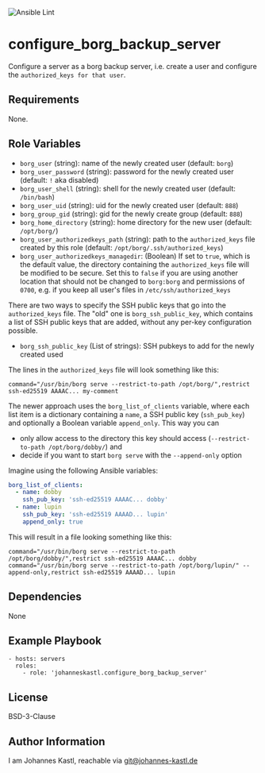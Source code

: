![Ansible Lint](https://github.com/johanneskastl/ansible-role-configure_borg_backup_server/workflows/Ansible%20Lint/badge.svg)

configure_borg_backup_server
=========

Configure a server as a borg backup server, i.e. create a user and configure the `authorized_keys for that user`.

Requirements
------------

None.

Role Variables
--------------

- `borg_user` (string): name of the newly created user (default: `borg`)
- `borg_user_password` (string): password for the newly created user (default: `!` aka disabled)
- `borg_user_shell` (string): shell for the newly created user (default: `/bin/bash`)
- `borg_user_uid` (string): uid for the newly created user (default: `888`)
- `borg_group_gid` (string): gid for the newly create group (default: `888`)
- `borg_home_directory` (string): home directory for the new user (default: `/opt/borg/`)
- `borg_user_authorizedkeys_path` (string): path to the `authorized_keys` file created by this role (default: `/opt/borg/.ssh/authorized_keys`)
- `borg_user_authorizedkeys_managedir`: (Boolean) If set to `true`, which is the default value, the directory containing the `authorized_keys` file will be modified to be secure. Set this to `false` if you are using another location that should not be changed to `borg:borg` and permissions of `0700`, e.g. if you keep all user's files in `/etc/ssh/authorized_keys`

There are two ways to specify the SSH public keys that go into the
`authorized_keys` file. The "old" one is `borg_ssh_public_key`, which contains a
list of SSH public keys that are added, without any per-key configuration
possible.

- `borg_ssh_public_key` (List of strings): SSH pubkeys to add for the newly
  created used

The lines in the `authorized_keys` file will look something like this:

```
command="/usr/bin/borg serve --restrict-to-path /opt/borg/",restrict ssh-ed25519 AAAAC... my-comment
```

The newer approach uses the `borg_list_of_clients` variable, where each list
item is a dictionary containing a `name`, a SSH public key (`ssh_pub_key`) and
optionally a Boolean variable `append_only`. This way you can

- only allow access to the directory this key should access (`--restrict-to-path
  /opt/borg/dobby/`) and
- decide if you want to start `borg serve` with the `--append-only` option

Imagine using the following Ansible variables:

```yaml
borg_list_of_clients:
  - name: dobby
    ssh_pub_key: 'ssh-ed25519 AAAAC... dobby'
  - name: lupin
    ssh_pub_key: 'ssh-ed25519 AAAAD... lupin'
    append_only: true
```

This will result in a file looking something like this:

```
command="/usr/bin/borg serve --restrict-to-path /opt/borg/dobby/",restrict ssh-ed25519 AAAAC... dobby
command="/usr/bin/borg serve --restrict-to-path /opt/borg/lupin/" --append-only,restrict ssh-ed25519 AAAAD... lupin
```

Dependencies
------------

None

Example Playbook
----------------

    - hosts: servers
      roles:
        - role: 'johanneskastl.configure_borg_backup_server'

License
-------

BSD-3-Clause

Author Information
------------------

I am Johannes Kastl, reachable via git@johannes-kastl.de
